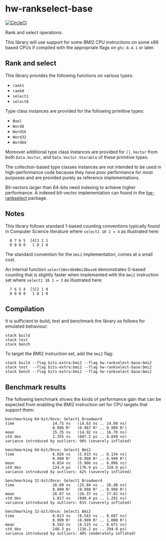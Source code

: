 # hw-rankselect-base
[![CircleCI](https://circleci.com/gh/haskell-works/hw-rankselect-base.svg?style=svg)](https://circleci.com/gh/haskell-works/hw-rankselect-base)

Rank and select operations.

This library will use support for some BMI2 CPU instructions on some x86 based
CPUs if compiled with the appropriate flags on `ghc-8.4.1` or later.

## Rank and select

This library provides the following functions on various types:

* `rank1`
* `rank0`
* `select1`
* `select0`

Type class instances are provided for the following primitive types:

* `Bool`
* `Word8`
* `Word16`
* `Word32`
* `Word64`

Moreover additional type class instances are provided for `[]`, `Vector`
from both `Data.Vector`, and `Data.Vector.Storable` of these primitive
types.

The collection-based type classes instances are not intended to be used
in high-performance code because they have poor performance for most
purposes and are provided purely as reference implementations.

Bit-vectors larger than 64-bits need indexing to achieve higher performance.
A indexed bit-vector implementation can found in the
[hw-rankselect](https://hackage.haskell.org/package/hw-rankselect) package.

## Notes

This library follows standard 1-based counting conventions typically found in
Computer Science literature where `select1 10 2 = 4` as illustrated here:

```text
  8 7 6 5  [4]3 2 1
  0 0 0 0   1 0 1 0
```

The standard convention for the `bmi2` implementation, comes at a small cost.

An internal function `select1Word64Bmi2Base0` demonstrates 0-based counting
that is slightly faster when implemented with the `bmi2` instruction set where
`select1 10 1 = 3` as illustrated here:

```text
  7 6 5 4  [3]2 1 0
  0 0 0 0   1 0 1 0
```

## Compilation

It is sufficient to build, test and benchmark the library as follows
for emulated behaviour:

```text
stack build
stack test
stack bench
```

To target the BMI2 instruction set, add the `bmi2` flag:

```text
stack build --flag bits-extra:bmi2 --flag hw-rankselect-base:bmi2
stack test  --flag bits-extra:bmi2 --flag hw-rankselect-base:bmi2
stack bench --flag bits-extra:bmi2 --flag hw-rankselect-base:bmi2
```

## Benchmark results

The following benchmark shows the kinds of performance gain that can
be expected from enabling the BMI2 instruction set for CPU targets
that support them:

```text
benchmarking 64-bit/Once: Select1 Broadword
time                 14.75 ns   (14.63 ns .. 14.90 ns)
                     0.996 R²   (0.987 R² .. 0.999 R²)
mean                 15.35 ns   (14.92 ns .. 16.70 ns)
std dev              2.355 ns   (607.2 ps .. 4.849 ns)
variance introduced by outliers: 96% (severely inflated)

benchmarking 64-bit/Once: Select1 Bmi2
time                 6.026 ns   (5.933 ns .. 6.134 ns)
                     0.999 R²   (0.998 R² .. 0.999 R²)
mean                 6.024 ns   (5.966 ns .. 6.096 ns)
std dev              224.4 ps   (176.9 ps .. 318.6 ps)
variance introduced by outliers: 62% (severely inflated)

benchmarking 32-bit/Once: Select1 Broadword
time                 26.09 ns   (25.84 ns .. 26.40 ns)
                     0.999 R²   (0.998 R² .. 0.999 R²)
mean                 26.67 ns   (26.37 ns .. 27.01 ns)
std dev              1.017 ns   (848.4 ps .. 1.291 ns)
variance introduced by outliers: 61% (severely inflated)

benchmarking 32-bit/Once: Select1 Bmi2
time                 8.613 ns   (8.543 ns .. 8.687 ns)
                     0.999 R²   (0.999 R² .. 1.000 R²)
mean                 8.592 ns   (8.515 ns .. 8.671 ns)
std dev              248.3 ps   (216.2 ps .. 294.8 ps)
variance introduced by outliers: 48% (moderately inflated)
```
